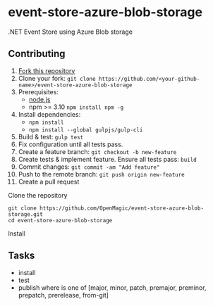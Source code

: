 # event-store-azure-blob-storage

.NET Event Store using Azure Blob storage

## Contributing

1. [Fork this repository](https://github.com/OpenMagic/event-store-azure-blob-storage)
1. Clone your fork: `git clone https://github.com/<your-github-name>/event-store-azure-blob-storage`
1. Prerequisites:
    - [node.js](https://nodejs.org/en/)
    - npm >= 3.10 `npm install npm -g`
1. Install dependencies:
    - `npm install`
    - `npm install --global gulpjs/gulp-cli`
1. Build & test: `gulp test`
1. Fix configuration until all tests pass.
1. Create a feature branch: `git checkout -b new-feature`
1. Create tests & implement feature. Ensure all tests pass: `build`
1. Commit changes: `git commit -am "Add feature"`
1. Push to the remote branch: `git push origin new-feature`
1. Create a pull request

Clone the repository

```
git clone https://github.com/OpenMagic/event-store-azure-blob-storage.git
cd event-store-azure-blob-storage
```

Install 
## Tasks

- install
- test
- publish <newversion> where <newversion> is one of [major, minor, patch, premajor, preminor, prepatch, prerelease, from-git]
